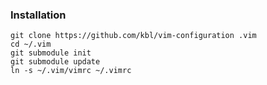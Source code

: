 ### Installation ###

    git clone https://github.com/kbl/vim-configuration .vim
    cd ~/.vim
    git submodule init
    git submodule update
    ln -s ~/.vim/vimrc ~/.vimrc
